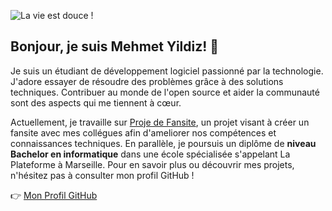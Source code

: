 
![La vie est douce !](https://github.com/user-attachments/assets/749a9941-4a22-4b4c-a3b5-beaf3f604b95)


## Bonjour, je suis Mehmet Yildiz! 👋

Je suis un étudiant de développement logiciel passionné par la technologie. J'adore essayer de résoudre des problèmes grâce à des solutions techniques. Contribuer au monde de l'open source et aider la communauté sont des aspects qui me tiennent à cœur.

Actuellement, je travaille sur [Proje de Fansite](https://github.com/mehmets-yildiz/fan_site_Sezen_Baris), un projet visant à créer un fansite avec mes collégues afin d'ameliorer nos compétences et connaissances techniques. En parallèle, je poursuis un diplôme de **niveau Bachelor en informatique** dans une école spécialisée s'appelant La Plateforme à Marseille. Pour en savoir plus ou découvrir mes projets, n'hésitez pas à consulter mon profil GitHub !

👉 [Mon Profil GitHub](https://github.com/mehmets-yildiz)
